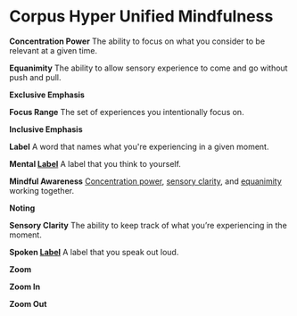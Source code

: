 # Corpus Hyper Unified Mindfulness

<a name="concentration"></a>**Concentration Power** The ability to focus on what you consider to be relevant at a given time.

<a name="equanimity"></a>**Equanimity** The ability to allow sensory experience to come and go without push and pull.

**Exclusive Emphasis**

**Focus Range** The set of experiences you intentionally focus on.

**Inclusive Emphasis**

**Label** A word that names what you're experiencing in a given moment.

**Mental [Label](#label)** A label that you think to yourself.

**Mindful Awareness** [Concentration power](#concentration), [sensory clarity](#sensory_clarity), and [equanimity](#equanimity) working together.

**Noting**

<a name="sensory_clarity"></a>**Sensory Clarity** The ability to keep track of what you’re experiencing in the moment.

**Spoken [Label](#label)** A label that you speak out loud.

**Zoom**

**Zoom In**

**Zoom Out**
